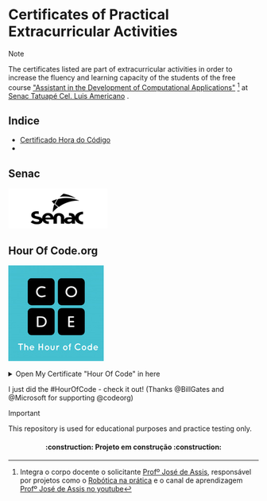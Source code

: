 # Certificates of Practical Extracurricular Activities

> [!NOTE]
> The certificates listed are part of extracurricular activities in order to increase the fluency and learning capacity of the students of the free course ["Assistant in the Development of Computational Applications"](https://www.sp.senac.br/cursos-livres/curso-de-assistente-de-desenvolvimento-de-aplicativos-computacionais) [^1] at [Senac Tatuapé Cel. Luis Americano](https://www.sp.senac.br/senac-tatuape-cel-luis-americano) .

[^1]: Integra o corpo docente o solicitante [Profº José de Assis](https://github.com/professorjosedeassis/), responsável por projetos como o [Robótica na prática](https://roboticapratica.com.br/) e o canal de aprendizagem [Profº José de Assis no youtube](https://joseassis.com.br/index.html)

## Indice
* [Certificado Hora do Código]()
* []()

## Senac
![imagesenac](https://github.com/diegoppz/senacJS/blob/main/wasArchivementCertifications/othersArchivementsAndImages/snclogominiaturesblkp04.png?raw=true)

## Hour Of Code.org
![imagecode](https://github.com/diegoppz/senacJS/blob/main/wasArchivementCertifications/othersArchivementsAndImages/hoclogoblk02.png)

<details>
  <summary>Open My Certificate "Hour Of Code" in here</summary>

<p align="center">
  <img src="https://github.com/diegoppz/senacJS/blob/main/wasArchivementCertifications/badgesAndShields/wasCompleteHourOfCode-eyJuYW1lIjoiRGllZ28gVW1iZWxpbm8iLCJjb3Vyc2UiOiJob3Vyb2Zjb2RlIiwiZG9ub3IiOiJJbmZvc3lzIEZvdW5kYXRpb24gVVNBIn0%3D.jpg">
</p>

[Certificate Validator](https://studio.code.org/certificates/eyJuYW1lIjoiRGllZ28gVW1iZWxpbm8iLCJjb3Vyc2UiOiJob3Vyb2Zjb2RlIiwiZG9ub3IiOiJJbmZvc3lzIEZvdW5kYXRpb24gVVNBIn0) 

### (3) Write your first computer program "Classic Maze" 
>  [How to plan your Hour of Code](https://hourofcode.com/br/how-to)
- [Curriculum](https://curriculum.code.org/pt-br/hoc/plugged/9/)
- [Init project](https://studio.code.org/hoc/1)
- [Continuous](https://studio.code.org/s/course2)

Learn the basic concepts of Computer Science with drag and drop programming. This is a game-like, self-directed tutorial starring video lectures by Bill Gates, Mark Zuckerberg, Angry Birds and Plants vs. Zombies. Learn repeat-loops, conditionals, and basic algorithms. Available in 37 languages.
[Program Content](https://studio.code.org/s/hourofcode/lessons/1)


| Primeiro cabeçalho | Segundo cabeçalho |
| — — — — — — — — — — | — — — — — — — — — — |
| Célula de conteúdo | Célula de conteúdo |
| Célula de conteúdo | Célula de conteúdo |

<img src="https://private-user-images.githubusercontent.com/54283429/347226936-a4f39529-aa73-48c5-8c3f-6621c17e8c2a.png" alt="Passo 01">

### (16) FlappyBird game
[FlappyBird Game Project](https://studio.code.org/c/2262938109)
Confira o jogo de Flappy que fiz. (Obrigado @microsoft por apoiar @codeorg) #FlappyCode

<p align="center">
  <img src="https://github.com/diegoppz/senacJS/blob/main/wasArchivementCertifications/badgesAndShields/wasFlappyBirdTestAnimation.gif">
</p>

[my certificate of conclude project](https://studio.code.org/congrats?i=_1_e6461769195c8429bd90735f7e2780ec&s=ZmxhcHB5)

### Others code learn
- [codeCademy](https://www.codecademy.com/learn/welcome-to-codecademy)
- [processing](https://processing.org/)
- [calculate](https://education.ti.com/en/activities/ti-codes)
- [CS50's Introduction to Computer Science](https://www.edx.org/learn/computer-science/harvard-university-cs50-s-introduction-to-computer-science)
- [beyond](https://hourofcode.com/br/beyond)

## Author
| [<img src="https://avatars.githubusercontent.com/u/54283429?v=4&size=64" width=115><br><sub>Diego Umbelino</sub>](https://github.com/diegoppz) |
| :---: |

<img src="https://img.shields.io/badge/JavaScript-323330?style=for-the-badge&logo=javascript&logoColor=F7DF1E" />
<img src="https://img.shields.io/badge/Node.js-43853D?style=for-the-badge&logo=node.js&logoColor=white" />
<img src="https://img.shields.io/badge/Markdown-000000?style=for-the-badge&logo=markdown&logoColor=white" />

![GitHub Org's stars](https://img.shields.io/github/stars/diegoppz?style=social)

</details>

  I just did the #HourOfCode - check it out! (Thanks @BillGates and @Microsoft for supporting @codeorg) 

  

> [!IMPORTANT]
> This repository is used for educational purposes and practice testing only.

<h4 align="center">    
 :construction:  Projeto em construção  :construction:
</h4>
